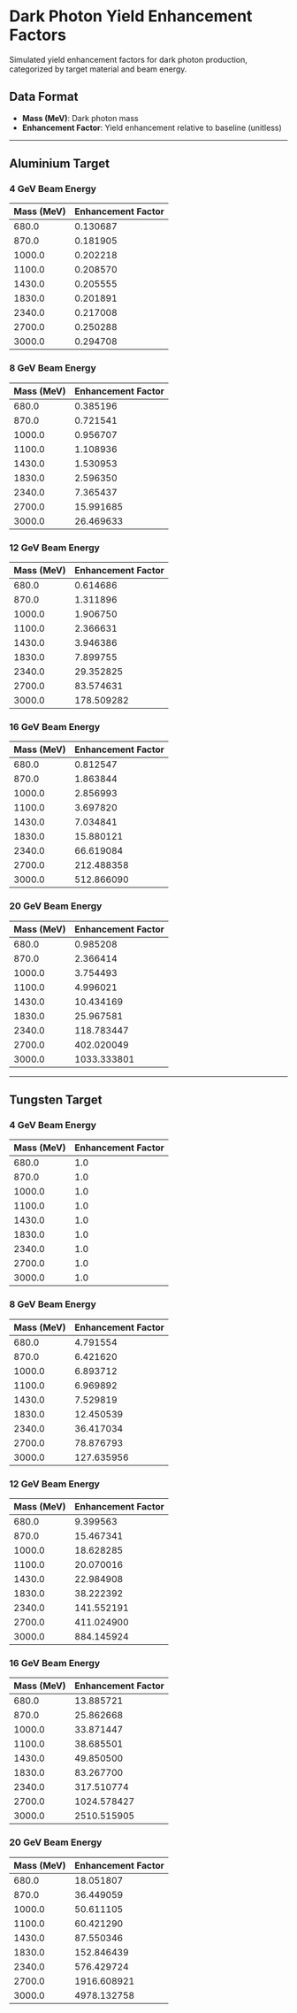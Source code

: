 # Dark Photon Yield Enhancement Factors

Simulated yield enhancement factors for dark photon production, categorized by target material and beam energy.

## Data Format
- **Mass (MeV)**: Dark photon mass
- **Enhancement Factor**: Yield enhancement relative to baseline (unitless)

---

## Aluminium Target

### 4 GeV Beam Energy
| Mass (MeV) | Enhancement Factor |
|------------|-------------------|
| 680.0      | 0.130687          |
| 870.0      | 0.181905          |
| 1000.0     | 0.202218          |
| 1100.0     | 0.208570          |
| 1430.0     | 0.205555          |
| 1830.0     | 0.201891          |
| 2340.0     | 0.217008          |
| 2700.0     | 0.250288          |
| 3000.0     | 0.294708          |

### 8 GeV Beam Energy
| Mass (MeV) | Enhancement Factor |
|------------|-------------------|
| 680.0      | 0.385196          |
| 870.0      | 0.721541          |
| 1000.0     | 0.956707          |
| 1100.0     | 1.108936          |
| 1430.0     | 1.530953          |
| 1830.0     | 2.596350          |
| 2340.0     | 7.365437          |
| 2700.0     | 15.991685         |
| 3000.0     | 26.469633         |

### 12 GeV Beam Energy
| Mass (MeV) | Enhancement Factor |
|------------|-------------------|
| 680.0      | 0.614686          |
| 870.0      | 1.311896          |
| 1000.0     | 1.906750          |
| 1100.0     | 2.366631          |
| 1430.0     | 3.946386          |
| 1830.0     | 7.899755          |
| 2340.0     | 29.352825         |
| 2700.0     | 83.574631         |
| 3000.0     | 178.509282        |

### 16 GeV Beam Energy
| Mass (MeV) | Enhancement Factor |
|------------|-------------------|
| 680.0      | 0.812547          |
| 870.0      | 1.863844          |
| 1000.0     | 2.856993          |
| 1100.0     | 3.697820          |
| 1430.0     | 7.034841          |
| 1830.0     | 15.880121         |
| 2340.0     | 66.619084         |
| 2700.0     | 212.488358        |
| 3000.0     | 512.866090        |

### 20 GeV Beam Energy
| Mass (MeV) | Enhancement Factor |
|------------|-------------------|
| 680.0      | 0.985208          |
| 870.0      | 2.366414          |
| 1000.0     | 3.754493          |
| 1100.0     | 4.996021          |
| 1430.0     | 10.434169         |
| 1830.0     | 25.967581         |
| 2340.0     | 118.783447        |
| 2700.0     | 402.020049        |
| 3000.0     | 1033.333801       |

---

## Tungsten Target

### 4 GeV Beam Energy
| Mass (MeV) | Enhancement Factor |
|------------|-------------------|
| 680.0      | 1.0               |
| 870.0      | 1.0               |
| 1000.0     | 1.0               |
| 1100.0     | 1.0               |
| 1430.0     | 1.0               |
| 1830.0     | 1.0               |
| 2340.0     | 1.0               |
| 2700.0     | 1.0               |
| 3000.0     | 1.0               |

### 8 GeV Beam Energy
| Mass (MeV) | Enhancement Factor |
|------------|-------------------|
| 680.0      | 4.791554          |
| 870.0      | 6.421620          |
| 1000.0     | 6.893712          |
| 1100.0     | 6.969892          |
| 1430.0     | 7.529819          |
| 1830.0     | 12.450539         |
| 2340.0     | 36.417034         |
| 2700.0     | 78.876793         |
| 3000.0     | 127.635956        |

### 12 GeV Beam Energy
| Mass (MeV) | Enhancement Factor |
|------------|-------------------|
| 680.0      | 9.399563          |
| 870.0      | 15.467341         |
| 1000.0     | 18.628285         |
| 1100.0     | 20.070016         |
| 1430.0     | 22.984908         |
| 1830.0     | 38.222392         |
| 2340.0     | 141.552191        |
| 2700.0     | 411.024900        |
| 3000.0     | 884.145924        |

### 16 GeV Beam Energy
| Mass (MeV) | Enhancement Factor |
|------------|-------------------|
| 680.0      | 13.885721         |
| 870.0      | 25.862668         |
| 1000.0     | 33.871447         |
| 1100.0     | 38.685501         |
| 1430.0     | 49.850500         |
| 1830.0     | 83.267700         |
| 2340.0     | 317.510774        |
| 2700.0     | 1024.578427       |
| 3000.0     | 2510.515905       |

### 20 GeV Beam Energy
| Mass (MeV) | Enhancement Factor |
|------------|-------------------|
| 680.0      | 18.051807         |
| 870.0      | 36.449059         |
| 1000.0     | 50.611105         |
| 1100.0     | 60.421290         |
| 1430.0     | 87.550346         |
| 1830.0     | 152.846439        |
| 2340.0     | 576.429724        |
| 2700.0     | 1916.608921       |
| 3000.0     | 4978.132758       |

